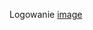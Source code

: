 Logowanie
[image](https://user-images.githubusercontent.com/61948821/165046372-cd929bba-ab62-4778-a09e-c3af8debc286.png)
